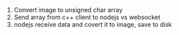1. Convert image to unsigned char array
2. Send array from c++ client to nodejs vs websocket
3. nodejs receive data and covert it to image, save to disk
